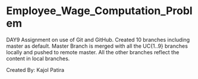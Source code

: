 # Employee_Wage_Computation_Problem
DAY9 Assignment on use of Git and GitHub.
Created 10 branches including master as default.
Master Branch is merged with all the UC{1..9} branches locally and pushed to remote master.
All the other branches reflect the content in local branches.

Created By: Kajol Patira
